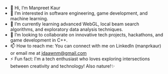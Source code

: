 - 👋 Hi, I’m Manpreet Kaur
- 👀 I’m interested in software engineering, game development, and machine learning.
- 🌱 I’m currently learning advanced WebGL, local beam search algorithms, and exploratory data analysis techniques.
- 💞️ I’m looking to collaborate on innovative tech projects, hackathons, and game development in C++.
- 📫 How to reach me: You can connect with me on LinkedIn (manprkaur) or email me at jdaawnm@gmail.com
- ⚡ Fun fact: I'm a tech enthusiast who loves exploring intersections between creativity and technology! Also nature!✨

<!---
manpreet-Kaur-v/manpreet-Kaur-v is a ✨ special ✨ repository because its `README.md` (this file) appears on your GitHub profile.
You can click the Preview link to take a look at your changes.
--->
